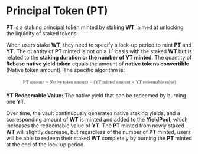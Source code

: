 # Principal Token (PT)

**PT** is a staking principal token minted by staking **WT**, aimed at unlocking the liquidity of staked tokens.

When users stake **WT**, they need to specify a lock-up period to mint **PT** and **YT**. The quantity of **PT** minted is not on a 1:1 basis with the staked **WT** but is related to the **staking duration or the number of YT minted**. The quantity of **Rebase native yield token** equals the amount of **native tokens convertible** (Native token amount). The specific algorithm is:

<figure><img src="../../.gitbook/assets/PTAmount.png" alt=""><figcaption></figcaption></figure>

**YT Redeemable Value:** The native yield that can be redeemed by burning one **YT**.

Over time, the vault continuously generates native staking yields, and a corresponding amount of **WT** is minted and added to the **YieldPool**, which increases the redeemable value of **YT**. The **PT** minted from newly staked **WT** will slightly decrease, but regardless of the number of **PT** minted, users will be able to redeem their staked **WT** completely by burning the **PT** minted at the end of the lock-up period.
